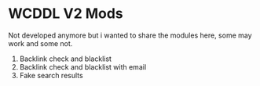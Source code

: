 WCDDL V2 Mods
=============

Not developed anymore but i wanted to share the modules here, some may work and some not.

1. Backlink check and blacklist
2. Backlink check and blacklist with email
3. Fake search results